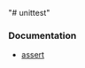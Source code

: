 "# unittest" 

### Documentation

* [assert](https://docs.python.org/3/library/unittest.html#unittest.TestCase.debug)